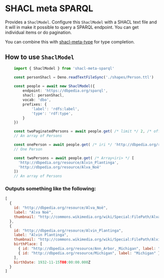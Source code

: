 # SHACL meta SPARQL

Provides a `ShaclModel`. Configure this `ShaclModel` with a SHACL text file and it will in make it possible to query a SPARQL endpoint. You can get individual items or do pagination.

You can combine this with [shacl-meta-type](https://github.com/danielbeeke/shacl-meta-type) for type completion.

## How to use `ShaclModel`

```TypeScript
    import { ShaclModel } from 'shacl-meta-sparql'

    const personShacl = Deno.readTextFileSync('./shapes/Person.ttl')
    
    const people = await new ShaclModel({
        endpoint: 'https://dbpedia.org/sparql', 
        shacl: personShacl, 
        vocab: 'dbo', 
        prefixes: {
            'label': 'rdfs:label',
            'type': 'rdf:type',
        }
    })

    const twoPaginatedPersons = await people.get( /* limit */ 2, /* offset */ 6)
    // An array of Persons

    const onePerson = await people.get( /* iri */ 'http://dbpedia.org/resource/Alvin_Plantinga')
    // One Person

    const twoPersons = await people.get( /* Array<iri> */ [
      'http://dbpedia.org/resource/Alvin_Plantinga', 
      'http://dbpedia.org/resource/Alva_Noë'
    ])
    // An array of Persons

```

### Outputs something like the following:

```JavaScript
[
  {
    id: "http://dbpedia.org/resource/Alva_Noë",
    label: "Alva Noë",
    thumbnail: "http://commons.wikimedia.org/wiki/Special:FilePath/Alva_Noë_(3419836383).jpg?width=300"
  },
  {
    id: "http://dbpedia.org/resource/Alvin_Plantinga",
    label: "Alvin Plantinga",
    thumbnail: "http://commons.wikimedia.org/wiki/Special:FilePath/Alvin_Plantinga-3.jpg?width=300",
    birthPlace: [
      { id: "http://dbpedia.org/resource/Ann_Arbor,_Michigan", label: "Ann Arbor" },
      { id: "http://dbpedia.org/resource/Michigan", label: "Michigan" }
    ],
    birthDate: 1932-11-15T00:00:00.000Z
  }
]
```